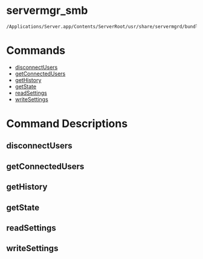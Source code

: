 # servermgr_smb

```console
/Applications/Server.app/Contents/ServerRoot/usr/share/servermgrd/bundles/servermgr_smb.bundle/Contents/MacOS/servermgr_smb
```

# Commands

* [disconnectUsers](https://github.com/erikberglund/servermgr_commands/blob/master/servermgr_smb.md#disconnectusers)
* [getConnectedUsers](https://github.com/erikberglund/servermgr_commands/blob/master/servermgr_smb.md#getconnectedusers)
* [getHistory](https://github.com/erikberglund/servermgr_commands/blob/master/servermgr_smb.md#gethistory)
* [getState](https://github.com/erikberglund/servermgr_commands/blob/master/servermgr_smb.md#getstate)
* [readSettings](https://github.com/erikberglund/servermgr_commands/blob/master/servermgr_smb.md#readsettings)
* [writeSettings](https://github.com/erikberglund/servermgr_commands/blob/master/servermgr_smb.md#writesettings)

# Command Descriptions

## disconnectUsers

## getConnectedUsers

## getHistory

## getState

## readSettings

## writeSettings

